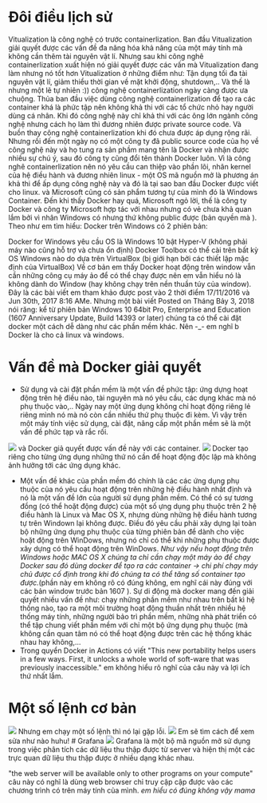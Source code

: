 # Đôi điều lịch sử
Vitualization là công nghệ có trước containerlization.
Ban đầu Vitualization giải quyết được các vấn đề đa năng hóa khả năng của một máy tính mà không cần thêm tài nguyên vật lí. Nhưng sau khi công nghê containerlization xuất hiện nó giải quyết được các vấn mà Vitualization đang làm nhưng nó tốt hơn Vitualization ở những điểm như: Tận dụng tối đa tài nguyên vật lí, giảm thiểu thời gian về mặt khởi động, shutdown,..
Và thế là nhưng một lẽ tự nhiên :))  công nghệ containerlization ngày càng được ưa chuộng.
Thủa ban đầu việc dùng công nghệ containerlization để tạo ra các container khá là phức tập nên không khả thi với các tổ chức nhỏ hay người dùng cá nhân. Khi đó công nghệ này chỉ khả thi với các ông lớn ngành công nghệ nhưng cách họ làm thì đương nhiên được private source code. Và buồn thay công nghệ containerlization khi đó chưa được áp dụng rộng rãi.
Nhưng rồi đến một ngày nọ có một công ty đã public source code của họ về công nghệ này và họ tung ra sản phầm mang tên là Docker và nhận được nhiều sự chú ý, sau đó công ty cũng đổi tên thành Docker luôn.
Vì là công nghê containerlization nên nó yêu cầu can thiệp vào phần lõi, nhân kernel của hệ điều hành và đương nhiên linux - một OS mã nguồn mở là phương án khả thi để ấp dụng công nghệ này và đó là tại sao ban đầu Docker được viết cho linux. và Microsoft cũng có sản phẩm tương tự của mình đó là Windows Container.
Đến khi thấy Docker hay quá, Microsoft ngỏ lời, thế là công ty Docker và công ty Microsoft hợp tác với nhau nhưng có vẻ chưa khả quan lắm bởi vì nhân Windows có nhưng thứ không public được (bản quyền mà ). Theo như em tìm hiểu: 
Docker trên Windows có 2 phiên bản:

Docker for Windows yêu cầu OS là Windows 10 bật Hyper-V (không phải máy nào cũng hỗ trợ và chưa ổn định)
Docker Toolbox có thể cài trên bất kỳ OS Windows nào do dựa trên VirtualBox (bị giới hạn bởi các thiết lập mặc định của VirtualBox)
Về cơ bản em thấy Docker hoạt động trên window vẫn cần những công cụ máy ảo để có thể chạy được nên em vẫn hiểu nó là không dành do Window (hay không chạy trên nền thuần túy của window).
Đây là các bài viết em tham khảo được post vào 2 thời điểm 17/11/2016 và Jun 30th, 2017 8:16 AMe.
Nhưng một bài viết Posted on Tháng Bảy 3, 2018 nói răng: kể từ phiên bản Windows 10 64bit Pro, Enterprise and Education (1607 Anniversary Update, Build 14393 or later) chúng ta có thể cài đặt docker một cách dễ dàng như các phần mềm khác. Nên -_- em nghĩ b Docker là cho cả linux và windows.

# Vấn đề mà Docker giải quyết
* Sử dụng và cài đặt phần mềm là một vấn đề phức tập: ứng dựng hoạt động trên hệ điều nào, tài nguyên mà nó yêu cầu, các dụng khác mà nó phụ thuộc vào,.. 
Ngày nay một ứng dụng không chỉ hoạt động riêng lẻ riêng mình nó mà nó còn cần nhiều thứ phụ thuộc đi kèm. Vì vậy trên một máy tính việc sử dụng, cài đặt, nâng cấp một phần mềm sẽ là một vấn đề phức tạp và rắc rối. 
<img src="https://lh3.googleusercontent.com/71PeETEaRnNkGGxzmFM0xMnvHesSs7QSdiBbZZi8D9qcZMLpS1Tu7_mVjypxUjJhvaNrk3I2qo5gG7Cv17-_DGTLGTjPfnqyJ5uzan6WpdknqVfjkKcZ-N92B5nPcncodJShzmVFCe3UVedrAUFRb3fKqQw03btg_6gvBvtjGGPqZpK5sSGiR0CNQer8sTZyaLoWs0qpQmc0Ypi5lNgFmWf_l9mUB84uCmpPL2O4OLi06MxDjjSyMBk3b63zQ68SEen8su6Y73qvhqPENXQWY-iFDAf92NwT-Y8aO-mXEpbtdGT_zwqZtlzgq0-0QVoGKgsId316HjCqDb1CFpega5tSJCEHpjaP7LacWKogQ6eZLAz6oVrj8JZliC-4l57TDi_Oz1NcjJuC86Nl2FJEqFAfdGcVXeMedBSRr3pNMTnWFCgQPYOBI0iU4GY1X5ST5p7Hpc70pKZeTD47QNkZYpz3vZDIzqrLIqk3HAnUkjgGt_pE4rikt265jcdm4BDVbd1prkrr5wnTl6znQFZyUmsGpT2m6TRy_on5FoabDDDqowGA3K3TsGdq6tXGjiEaa9AQkJxj9AvQaJt5tbcpDb_MmqVd7UrmrBZcMokF7b4d4tOWxOXIPOcU6HiJaFZFV8AdxObkEJvVwv0ZXSrBTHfgoguo5Ow=w506-h248-no">
và Docker giả quyết được vấn đề này với các container.
<img src="https://lh3.googleusercontent.com/Bs3IYo8H7Zdb7rfm2wdEZoKW85fpJwMT3ZbgWU_1mmjLoWN8hrtVDBW8OFy2P2GxjY0_gPtxe-0Sk5kaiX-fanZHpJQZomoankRCoHbie7zfnvSE9gcLqPdvW7c67IHaE7LE2rGID_5_lBNXo3rom9flz4Dbo3r3GOfWqGgq6_-Hn3vEgyOaQqymkIzOlYtXytaGpt4KKEELwXjxzitgZTK6B2YOpHx0GHy6LP5gHSGAvA7ZyNKH5unhnP0hjBn2ncAQ6uxrU6jje-BkfPhSeys9CTzF-9e2WNQyUIQX-7SNztgaCczmMTXWRCzXwvesVkcOeRAMO7G_BytlMYwC-8nqX3CnIGZ9TpwbStN1799SwQq8bG3c1bFHVh_k8m0K37biGLk3Jv0hXy41gChreZw7Eg1tnYfvcSjcX_9wO7gwVrefTJfRFX-f4HVpxCudPirgL67mytnEXu9GXqZXbgCPjVwTQeKPEq3MvppkgNJqMRlsPkdyePdFPOU5WGCSkuf-8qF71mRB7vqJ73x8kkEm2NmhuPw_lxeq1ichKX794cA72fngArQW2R0zvp8pRiSyl1Ta2jZOKA7T6UY3ddrSoiapWf-SWKVC4T6d4uF1jeJwwaYok7At57c09S_VMHjTDC7nl0orTZmnRAuTlcnGs5Gqpac=w847-h343-no">
Docker tạo riêng cho từng ứng dụng những thứ nó cần để hoạt động độc lập mà không ảnh hưởng tới các ứng dụng khác. 

* Một vấn đề khác của phần mềm đó chính là các các ứng dụng phụ thuộc của nó yêu cầu hoạt động trên những hệ điều hành nhất định và nó là một vấn đề lớn của người sử dụng phần mềm. Có thể có sự tương đồng (có thể hoặt động được) của một số ựng dụng phụ thuộc trên 2 hệ điều hành là Linux và Mac OS X, nhưng dùng những hệ điều hành tương tự trên Windown lại không được. Điều đó yêu cầu phải xây dựng lại toàn bộ những ứng dụng phụ thuộc của từng phiên bản để dành cho việc hoặt động trên WinDows, nhưng nó chỉ có thể khi những phụ thuộc được xây dựng có thể hoạt động trên WinDows.
*Như vậy nếu hoạt động trên Windows hoặc MAC OS X chúng ta chỉ cần chạy một máy ảo để chạy Docker sau đó dùng docker để tạo ra các container -> chi phí chạy máy chủ được cố định trong khi đó chúng ta có thể tăng số container tạo được.*(phần này em không rõ có đúng không, em nghĩ cái này đúng với các bản window trước bản 1607 ).
Sự di động mà docker mang đến giải quyết nhiều vấn đề như: chạy những phần mềm như nhau trên bất kì hệ thống nào, tạo ra một môi trường hoạt động thuần nhất trên nhiều hệ thống máy tính, những người bảo trì phần mềm, những nhà phát triển có thể tập chung viết phần mềm với chỉ một bộ ứng dụng phụ thuộc (mà không cần quan tâm nó có thể hoạt động được trên các hệ thống khác nhau hay không,...
*  Trong quyển Docker in Actions có viết "This new portability helps users in a few ways. First, it unlocks a whole world of soft-ware that was previously inaccessible." em không hiểu rõ nghĩ của câu này và lợi ích thứ nhất lắm.

# Một số lệnh cơ bản 
<img src="https://lh3.googleusercontent.com/dpE1Rb15ExIP-3LRaYo-SgLQdG2I0WpsROUVU_OS7Vj-sBjyjKAtbe6paWmwSeGMNK_CWZGp2dwsdlvyw0YKYMuL4dWk4LpgcjbiaQcldO6g9ve1VCrlP4qlANuTs2IvQNDukBcSmTde29U9IavTqWaWVS8I0PhdMGwXOn930IkFOcLJ-2FQf1zDn44nrxhWlq5fGQhe39iKIcMKEy6HtiiZVNIAWkxdTi8eQ0RbY0pfRUmjAktKwhh9Mfrh-OFPVcP9DNiOJiqCgnBhTXOzbDzF9Qjc9ScnrR4sFuRuggU8ZGhKh14zN9SM9gW50twhnBxjw-jZJYyqFOyww9YdGm8i34dgTYZFIDf3MLxq7C3MUNM8BGixnhLNP74qliZSifMAJ2UVL6oCsn-vM4BUJq1oKIaWXPN_E3MzLlwQnkDZAH_C41XDjcHoK5Zg3HEHDytQl-buMjZ5srgwaxtd8W52TOpLs6kQc89RhnbyuY4E0Yf1gGYkGTdll-uiLlTTSRPGqqJ_DCqa9kaoXc-GUD2iEAyQS4BWyu7NEcDD70S-LAT3pcJ7t0ZUuZH_VZCkhfyLOBJ5YOIujhtCoUo7V0TD8wyFbCGFLk97bn_8Ye3VKPywguEjlMEBGMHMJ0Xwn2YZwUHNDQ1cnakggMkZoQoxBIIKUHY=w786-h525-no">
Nhưng em chạy một số lệnh thì nó lại gặp lỗi.
<img src="https://lh3.googleusercontent.com/xyHSwlVLZCjwGJedZ9QDAZ8JnZAAAcyZoqWrPRUIeHjpMon1zpyiDYQAMeNZDryx_ecFoqURSjqeWeR_xE5lEoKAl57EfgoYBGpe1Q3Sr0dsr1D2QqGt_6Cv_tb349JLX17mr-VQpjvLkWDgmVrxHHeyR45sdvJb2UupMySukfRXH0DieBK-bQgjpH7pIslqac5VIYH6mEbknNaApGuy7D9KjmFhtdSglF-AtDrZewBtvbATbjdwXfEjRmGrH80eLlu2l6z_XWRABpEVdEJWiLZ5jRwTFMVM883p1zzuKq10Q_PjbXNnF9qQdIMvKdWtkXXgYaEFWrJoU418pUdAxIr_l-pWUJ2sPd4vlu7gPU40MEw64VBHk04AkTHdwCknaP00CJIFWNFCqSWMRAp-nHTOUzgof3dkVrfGfh-KB_Ecqa09ZHdcStMM6yEnOETK4f90DhTysImGXwUo4EGcJ24s7sjs2Qf4M4c33jD-iCz2dkPEDnUJwrIFFnwRhGv8PDBF32J1FqkmYQvPQAPUP4dJKPzm9Z_Inef6FD6Js5Og5xmzhPHEZ8bGY8F9MvA6ioNcMX5H200jvOGe766Crd4_71kf7J8uXK8wtSY2717ZHP_s2gdXXrLI5w7KoZKC4Bv5H5jN8uE4gpuRy4ssVuLIJXtKT3g=w963-h204-no">
Em sẽ tìm cách để xem sửa như nào huhu!
# Grafana 
<img src="https://namlee.net/wp-content/uploads/2018/07/huong-dan-cai-dat-he-thong-monitor-voi-grafana-influxdb-va-telegraf-tren-centos-7.png">
Grafana là một bộ mã nguồn mở sử dụng trong việc phân tích các dữ liệu thu thập được từ server và hiện thị một các trực quan dữ liệu thu thập được ở nhiều dạng khác nhau.


"the web server will be available only to other programs on your compute" câu này có nghĩ là dùng web browser chỉ truy cập cập được vào các chương trình có trên máy tính của mình. *em hiểu có đúng không vậy mama*

